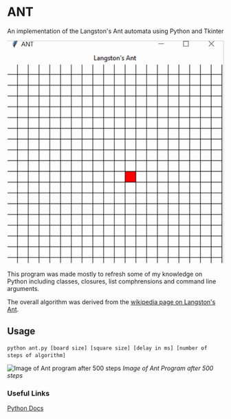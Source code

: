 # ANT
An implementation of the Langston's Ant automata using Python and Tkinter

![An Animated Image of the program running Langston's Ant](readme_images/antboy.gif)

This program was made mostly to refresh some of my knowledge on Python including classes, closures, list comphrensions and command line arguments.

The overall algorithm was derived from the [wikipedia page on Langston's Ant](https://en.wikipedia.org/wiki/Langton%27s_ant).

## Usage
```python ant.py [board size] [square size] [delay in ms] [number of steps of algorithm] ```

![Image of Ant program after 500 steps](readme_images/example.PNG)
*Image of Ant Program after 500 steps*

### Useful Links
[Python Docs](https://docs.python.org/3/)
